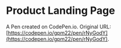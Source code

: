 # Product Landing Page

A Pen created on CodePen.io. Original URL: [https://codepen.io/gpm22/pen/rNyGodY](https://codepen.io/gpm22/pen/rNyGodY).


